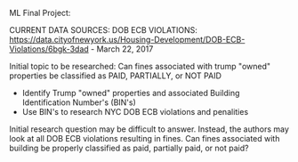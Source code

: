ML Final Project:

CURRENT DATA SOURCES:
DOB ECB VIOLATIONS: https://data.cityofnewyork.us/Housing-Development/DOB-ECB-Violations/6bgk-3dad - March 22, 2017

Initial topic to be researched:
Can fines associated with trump "owned" properties be classified as PAID, PARTIALLY, or NOT PAID

- Identify Trump "owned" properties and associated Building Identification Number's (BIN's) 
- Use BIN's to research NYC DOB ECB violations and penalities

Initial research question may be difficult to answer. Instead, the authors may look at all DOB ECB violations resulting in fines. Can fines associated with building be properly classified as paid, partially paid, or not paid?
